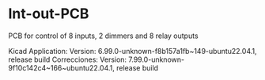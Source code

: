 # Int-out-PCB
PCB for control of 8 inputs, 2 dimmers and 8 relay outputs 

Kicad Application:
Version: 6.99.0-unknown-f8b157a1fb~149-ubuntu22.04.1, release build
Correcciones:
Version: 7.99.0-unknown-9f10c142c4~166~ubuntu22.04.1, release build


